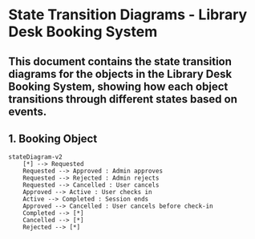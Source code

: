 # State Transition Diagrams - Library Desk Booking System

This document contains the **state transition diagrams** for the objects in the Library Desk Booking System, showing how each object transitions through different states based on events. 
---

## 1. **Booking Object**

```mermaid
stateDiagram-v2
    [*] --> Requested
    Requested --> Approved : Admin approves
    Requested --> Rejected : Admin rejects
    Requested --> Cancelled : User cancels
    Approved --> Active : User checks in
    Active --> Completed : Session ends
    Approved --> Cancelled : User cancels before check-in
    Completed --> [*]
    Cancelled --> [*]
    Rejected --> [*]


